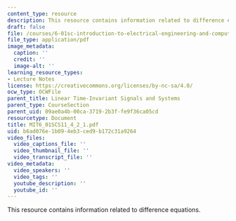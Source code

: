 ```yaml
---
content_type: resource
description: This resource contains information related to difference equations.
draft: false
file: /courses/6-01sc-introduction-to-electrical-engineering-and-computer-science-i-spring-2011/b6ad076e1b094eb3ced9b172c31a9264_MIT6_01SCS11_4_2_1.pdf
file_type: application/pdf
image_metadata:
  caption: ''
  credit: ''
  image-alt: ''
learning_resource_types:
- Lecture Notes
license: https://creativecommons.org/licenses/by-nc-sa/4.0/
ocw_type: OCWFile
parent_title: Linear Time-Invariant Signals and Systems
parent_type: CourseSection
parent_uid: 09ae0a4b-00ca-3719-2b3f-fe9f36ca05cd
resourcetype: Document
title: MIT6_01SCS11_4_2_1.pdf
uid: b6ad076e-1b09-4eb3-ced9-b172c31a9264
video_files:
  video_captions_file: ''
  video_thumbnail_file: ''
  video_transcript_file: ''
video_metadata:
  video_speakers: ''
  video_tags: ''
  youtube_description: ''
  youtube_id: ''
---
```

This resource contains information related to difference equations.